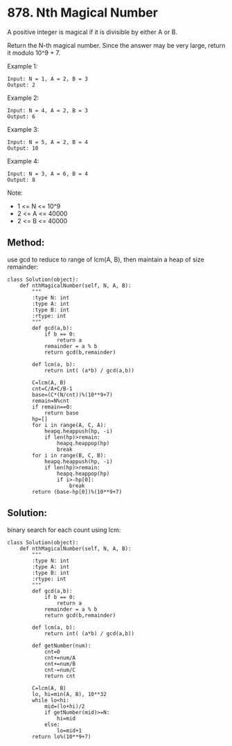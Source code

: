 # 878. Nth Magical Number

A positive integer is magical if it is divisible by either A or B.

Return the N-th magical number.  Since the answer may be very large, return it modulo 10^9 + 7.

 

Example 1:

    Input: N = 1, A = 2, B = 3
    Output: 2

Example 2:

    Input: N = 4, A = 2, B = 3
    Output: 6

Example 3:

    Input: N = 5, A = 2, B = 4
    Output: 10

Example 4:

    Input: N = 3, A = 6, B = 4
    Output: 8
 

Note:

- 1 <= N <= 10^9
- 2 <= A <= 40000
- 2 <= B <= 40000

## Method:

use gcd to reduce to range of lcm(A, B), then maintain a heap of size remainder:

    class Solution(object):
        def nthMagicalNumber(self, N, A, B):
            """
            :type N: int
            :type A: int
            :type B: int
            :rtype: int
            """
            def gcd(a,b):     
                if b == 0:
                    return a
                remainder = a % b
                return gcd(b,remainder)
    
            def lcm(a, b):
                return int( (a*b) / gcd(a,b))
            
            C=lcm(A, B)
            cnt=C/A+C/B-1
            base=(C*(N/cnt))%(10**9+7)
            remain=N%cnt
            if remain==0:
                return base
            hp=[]
            for i in range(A, C, A):
                heapq.heappush(hp, -i)
                if len(hp)>remain:
                    heapq.heappop(hp)
                    break
            for i in range(B, C, B):
                heapq.heappush(hp, -i)
                if len(hp)>remain:
                    heapq.heappop(hp)
                    if i>-hp[0]:
                        break
            return (base-hp[0])%(10**9+7)
            
## Solution:

binary search for each count using lcm:

    class Solution(object):
        def nthMagicalNumber(self, N, A, B):
            """
            :type N: int
            :type A: int
            :type B: int
            :rtype: int
            """
            def gcd(a,b):     
                if b == 0:
                    return a
                remainder = a % b
                return gcd(b,remainder)
    
            def lcm(a, b):
                return int( (a*b) / gcd(a,b))
            
            def getNumber(num):
                cnt=0
                cnt+=num/A
                cnt+=num/B
                cnt-=num/C
                return cnt
            
            C=lcm(A, B)
            lo, hi=min(A, B), 10**32
            while lo<hi:
                mid=(lo+hi)/2
                if getNumber(mid)>=N:
                    hi=mid
                else:
                    lo=mid+1
            return lo%(10**9+7)